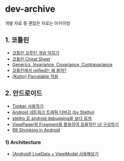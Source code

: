 # dev-archive
개발 자료 중 괜찮은 자료는 아카이빙

## 1. 코틀린
- [코틀린 코루틴 개념 익히기](https://wooooooak.github.io/kotlin/2019/08/25/%EC%BD%94%ED%8B%80%EB%A6%B0-%EC%BD%94%EB%A3%A8%ED%8B%B4-%EA%B0%9C%EB%85%90-%EC%9D%B5%ED%9E%88%EA%B8%B0/)
- [코틀린 Cheat Sheet](https://www.raywenderlich.com/6362971-kotlin-cheat-sheet-and-quick-reference)
- [Generics, Invariance, Covariance, Contravariance](https://codechacha.com/ko/generics-class-function-in-kotlin/)
- [코틀린에서 reified는 왜 쓸까?](https://sungjk.github.io/2019/09/07/kotlin-reified.html)
- [[Kotlin] Parcelable 적용](https://nobase-dev.tistory.com/238)

## 2. 안드로이드
- [Timber 사용하기](https://onemask514.tistory.com/16)
- [Android 네트워크 트래픽 디버깅 (by Stetho)](https://medium.com/@joongwon/android-%EB%84%A4%ED%8A%B8%EC%9B%8C%ED%81%AC-%ED%8A%B8%EB%9E%98%ED%94%BD-%EB%94%94%EB%B2%84%EA%B9%85-bfce67956a56)
- [stetho 로 android debugging을 보다 쉽게](https://medium.com/@sungyong/stetho-%EB%A1%9C-android-debugging%EC%9D%84-%EB%B3%B4%EB%8B%A4-%EC%89%BD%EA%B2%8C-54bb5fa0c6ee)
- [ViewPager와 Fragment를 활용하여 효율적인 UI 구성하기](https://coding-factory.tistory.com/206)
- [R8 Shrinking in Android](https://medium.com/better-programming/r8-shrinking-in-android-27f3edbbad9e)

### 1) Architecture
 - [[Android] LiveData + ViewModel 사용해보기](https://junghun0.github.io/2019/05/22/android-viewmodel/)
